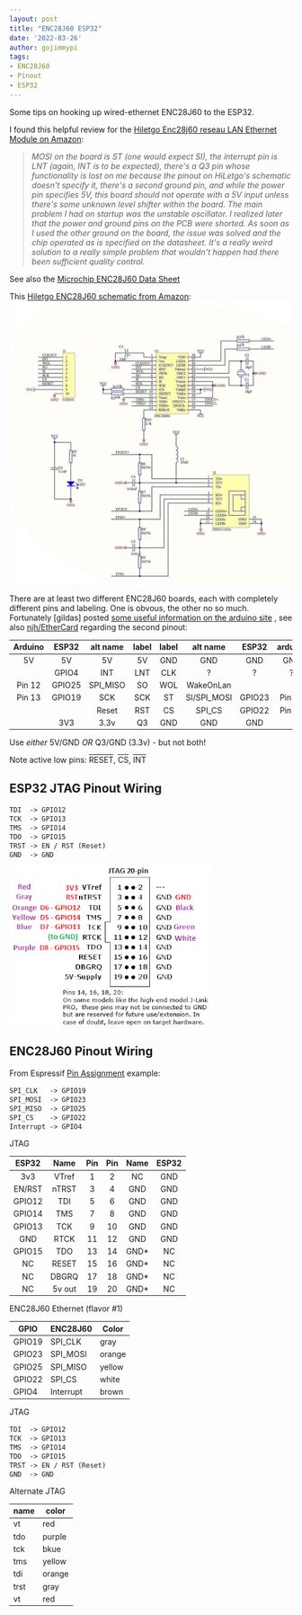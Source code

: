 ```yaml
---
layout: post
title: "ENC28J60 ESP32"
date: '2022-03-26'
author: gojimmypi
tags:
- ENC28J60
- Pinout
- ESP32
---
```


Some tips on hooking up wired-ethernet ENC28J60 to the ESP32.

I found this helpful review for the [Hiletgo Enc28j60 reseau LAN Ethernet Module on Amazon](https://www.amazon.fr/dp/B00WX1NRO0/):

>_MOSI on the board is ST (one would expect SI), the interrupt pin is LNT (again, INT is to be expected), there's a Q3 pin whose functionality is lost on me because the pinout on HiLetgo's schematic doesn't specify it, there's a second ground pin, and while the power pin specifies 5V, this board should not operate with a 5V input unless there's some unknown level shifter within the board._ 
_The main problem I had on startup was the unstable oscillator. I realized later that the power and ground pins on the PCB were shorted. As soon as I used the other ground on the board, the issue was solved and the chip operated as is specified on the datasheet. It's a really weird solution to a really simple problem that wouldn't happen had there been sufficient quality control._

See also the [Microchip ENC28J60 Data Sheet](http://ww1.microchip.com/downloads/en/devicedoc/39662c.pdf)

This [Hiletgo ENC28J60 schematic from Amazon](https://www.amazon.com/HiLetgo-ENC28J60-Ethernet-Network-Arduino/dp/B00WX1NRO0):
![HiLetGo_ENC28J60_schematic.jpg](../images/HiLetGo_ENC28J60_schematic.jpg)

There are at least two different ENC28J60 boards, each with completely different pins and labeling. One is obvous, the other no so much.
Fortunately [gildas] posted [some useful information on the arduino site](https://forum.arduino.cc/t/wrong-ethernet-module-12-pins-on-enc28j60/261712/6)
, see also [njh/EtherCard](https://github.com/njh/EtherCard) regarding the second pinout:


| Arduino| ESP32    | alt name | label | label | alt name  |  ESP32 | arduino |
| :----: | :------: | :------: | :---: | :---: | :-------: | :----: | :-----: |         
| 5V     | 5V       |   5V     |   5V  | GND   |   GND     | GND    |    GND  |
|        | GPIO4    |   INT    |  LNT  | CLK   |   ?       |   ?    |    ?    |
| Pin 12 | GPIO25   | SPI_MISO |   SO  | WOL   | WakeOnLan |        |         |
| Pin 13 | GPIO19   |  SCK     |  SCK  |  ST   |SI/SPI_MOSI| GPIO23 | Pin 11  |
|        |          | Reset    |  RST  |  CS   |  SPI_CS   | GPIO22 | Pin 10  |
|        | 3V3      |   3.3v   |   Q3  | GND   |   GND     |    GND |         |

Use _either_ 5V/GND *OR* Q3/GND (3.3v) - but not both!

Note active low pins:  <span style="text-decoration:overline">RESET</span>, 
<span style="text-decoration:overline">CS</span>,  <span style="text-decoration:overline">INT</span>

## ESP32 JTAG Pinout Wiring
```
TDI  -> GPIO12
TCK  -> GPIO13
TMS  -> GPIO14
TDO  -> GPIO15
TRST -> EN / RST (Reset)
GND  -> GND
```

![Segger JTAG Pin Connections](../images/Segger_JTAG_20pin.png)

## ENC28J60 Pinout Wiring

From Espressif [Pin Assignment](https://github.com/espressif/esp-idf/tree/master/examples/ethernet/enc28j60#pin-assignment) example:

```
SPI_CLK   -> GPIO19	
SPI_MOSI  -> GPIO23	
SPI_MISO  -> GPIO25	
SPI_CS    -> GPIO22	
Interrupt -> GPIO4	
```

<style>
    table {
        border: 2px;
        align-self:self-start;
    }
</style>

JTAG

|ESP32   |  Name  |  Pin  |  Pin  | Name  | ESP32 |
| :----: | :----: | :---: | :---: | :---: | :---: |
|  3v3   | VTref  |   1   |   2   |  NC   |  GND  | 
| EN/RST | nTRST  |   3   |   4   |  GND  |  GND  | 
| GPIO12 |  TDI   |   5   |   6   |  GND  |  GND  |
| GPIO14 |  TMS   |   7   |   8   |  GND  |  GND  | 
| GPIO13 |  TCK   |   9   |  10   |  GND  |  GND  | 
|   GND  |  RTCK  |  11   |  12   |  GND  |  GND  | 
| GPIO15 |  TDO   |  13   |  14   | GND*  |   NC  | 
|   NC   | RESET  |  15   |  16   | GND*  |   NC  |  
|   NC   | DBGRQ  |  17   |  18   | GND*  |   NC  |  
|   NC   | 5v out |  19   |  20   | GND*  |   NC  |  

ENC28J60 Ethernet (flavor #1)

| GPIO   | ENC28J60    | Color  |
| ------ | ----------- |------- |
| GPIO19 | SPI_CLK     | gray   |
| GPIO23 | SPI_MOSI    | orange |
| GPIO25 | SPI_MISO    | yellow |
| GPIO22 | SPI_CS      | white  |
| GPIO4  | Interrupt   | brown  |

JTAG
```
TDI  -> GPIO12
TCK  -> GPIO13
TMS  -> GPIO14
TDO  -> GPIO15                              
TRST -> EN / RST (Reset)
GND  -> GND
```


Alternate JTAG

| name | color |
| ---- | ----- |
|  vt |    red |
| tdo |   purple |
| tck |  bkue |
| tms |  yellow |
| tdi |  orange |
| trst |  gray |
|  vt  |  red |

